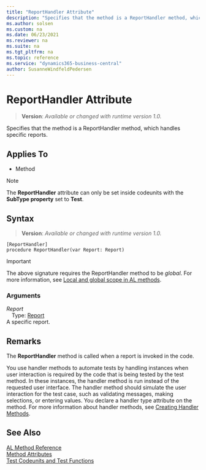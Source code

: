 ```yaml
---
title: "ReportHandler Attribute"
description: "Specifies that the method is a ReportHandler method, which handles specific reports."
ms.author: solsen
ms.custom: na
ms.date: 06/23/2021
ms.reviewer: na
ms.suite: na
ms.tgt_pltfrm: na
ms.topic: reference
ms.service: "dynamics365-business-central"
author: SusanneWindfeldPedersen
---
```

[//]: # (START>DO_NOT_EDIT)
[//]: # (IMPORTANT:Do not edit any of the content between here and the END>DO_NOT_EDIT.)
[//]: # (Any modifications should be made in the .xml files in the ModernDev repo.)

# ReportHandler Attribute
> **Version**: _Available or changed with runtime version 1.0._

Specifies that the method is a ReportHandler method, which handles specific reports.


## Applies To

- Method

> [!NOTE]
> The **ReportHandler** attribute can only be set inside codeunits with the **SubType property** set to **Test**.

## Syntax


> **Version**: _Available or changed with runtime version 1.0._
```AL
[ReportHandler]
procedure ReportHandler(var Report: Report)
```
> [!IMPORTANT]
> The above signature requires the ReportHandler method to be *global*. For more information, see [Local and global scope in AL methods](../devenv-al-methods.md%23local-and-global-scope).

### Arguments
*Report*  
&emsp;Type: [Report](../methods-auto/report/report-data-type.md)  
A specific report.  

[//]: # (IMPORTANT: END>DO_NOT_EDIT)

## Remarks

The **ReportHandler** method is called when a report is invoked in the code.

You use handler methods to automate tests by handling instances when user interaction is required by the code that is being tested by the test method. In these instances, the handler method is run instead of the requested user interface. The handler method should simulate the user interaction for the test case, such as validating messages, making selections, or entering values. You declare a handler type attribute on the method. For more information about handler methods, see [Creating Handler Methods](../devenv-creating-handler-methods.md).

## See Also

[AL Method Reference](../methods-auto/library.md)  
[Method Attributes](devenv-method-attributes.md)  
[Test Codeunits and Test Functions](../devenv-test-codeunits-and-test-methods.md)